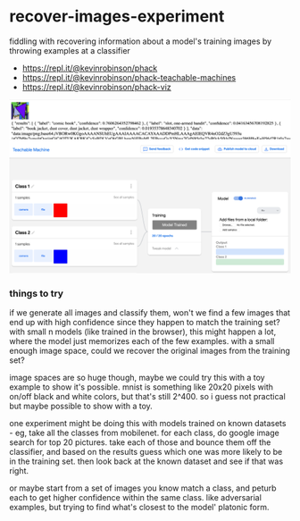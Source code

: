 # recover-images-experiment
fiddling with recovering information about a model's training images by throwing examples at a classifier

- https://repl.it/@kevinrobinson/phack
- https://repl.it/@kevinrobinson/phack-teachable-machines
- https://repl.it/@kevinrobinson/phack-viz

![demo.png](demo.png)
![tm-train.png](tm-train.png)

### things to try
if we generate all images and classify them, won't we find a few images that end up with high confidence since they happen to match the training set?  with small n models (like trained in the browser), this might happen a lot, where the model just memorizes each of the few examples.  with a small enough image space, could we recover the original images from the training set?

image spaces are so huge though, maybe we could try this with a toy example to show it's possible.  mnist is something like 20x20 pixels with on/off black and white colors, but that's still 2^400.  so i guess not practical but maybe possible to show with a toy.

one experiment might be doing this with models trained on known datasets - eg, take all the classes from mobilenet.  for each class, do google image search for top 20 pictures.  take each of those and bounce them off the classifier, and based on the results guess which one was more likely to be in the training set.  then look back at the known dataset and see if that was right.

or maybe start from a set of images you know match a class, and peturb each to get higher confidence within the same class.  like adversarial examples, but trying to find what's closest to the model' platonic form.
